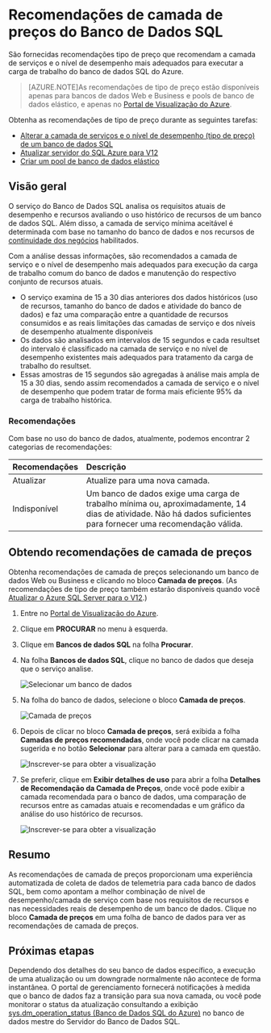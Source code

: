 <properties 
   pageTitle="Recomendações de camada de preços do Banco de Dados SQL do Azure" 
   description="Ao alterar as camadas de preços no portal do Azure, são fornecidas recomendações de camada de preços que apontam a camada mais adequada para executar a carga de trabalho do Banco de Dados SQL do Azure. As camadas de preços descrevem o nível de serviço e o nível de desempenho de um banco de dados SQL." 
   services="sql-database" 
   documentationCenter="" 
   authors="stevestein" 
   manager="jeffreyg" 
   editor="monicar"/>

<tags
   ms.service="sql-database"
   ms.devlang="na"
   ms.topic="article"
   ms.tgt_pltfrm="na"
   ms.workload="data-management" 
   ms.date="09/22/2015"
   ms.author="sstein"/>

# Recomendações de camada de preços do Banco de Dados SQL

 São fornecidas recomendações tipo de preço que recomendam a camada de serviços e o nível de desempenho mais adequados para executar a carga de trabalho do banco de dados SQL do Azure.

> [AZURE.NOTE]As recomendações de tipo de preço estão disponíveis apenas para bancos de dados Web e Business e pools de banco de dados elástico, e apenas no [Portal de Visualização do Azure](https://portal.azure.com/).


Obtenha as recomendações de tipo de preço durante as seguintes tarefas:

- [Alterar a camada de serviços e o nível de desempenho (tipo de preço) de um banco de dados SQL](sql-database-scale-up.md)
- [Atualizar servidor do SQL Azure para V12](sql-database-v12-upgrade.md)
- [Criar um pool de banco de dados elástico](sql-database-elastic-pool.md#elastic-database-pool-pricing-tier-recommendations)


## Visão geral

O serviço do Banco de Dados SQL analisa os requisitos atuais de desempenho e recursos avaliando o uso histórico de recursos de um banco de dados SQL. Além disso, a camada de serviço mínima aceitável é determinada com base no tamanho do banco de dados e nos recursos de [continuidade dos negócios](https://msdn.microsoft.com/library/azure/hh852669.aspx) habilitados.

Com a análise dessas informações, são recomendados a camada de serviço e o nível de desempenho mais adequados para execução da carga de trabalho comum do banco de dados e manutenção do respectivo conjunto de recursos atuais.

- O serviço examina de 15 a 30 dias anteriores dos dados históricos (uso de recursos, tamanho do banco de dados e atividade do banco de dados) e faz uma comparação entre a quantidade de recursos consumidos e as reais limitações das camadas de serviço e dos níveis de desempenho atualmente disponíveis
- Os dados são analisados em intervalos de 15 segundos e cada resultset do intervalo é classificado na camada de serviço e no nível de desempenho existentes mais adequados para tratamento da carga de trabalho do resultset.
- Essas amostras de 15 segundos são agregadas à análise mais ampla de 15 a 30 dias, sendo assim recomendados a camada de serviço e o nível de desempenho que podem tratar de forma mais eficiente 95% da carga de trabalho histórica.

### Recomendações

Com base no uso do banco de dados, atualmente, podemos encontrar 2 categorias de recomendações:


| Recomendações | Descrição |
| :--- | :--- |
| Atualizar | Atualize para uma nova camada. |
| Indisponível | Um banco de dados exige uma carga de trabalho mínima ou, aproximadamente, 14 dias de atividade. Não há dados suficientes para fornecer uma recomendação válida. |

## Obtendo recomendações de camada de preços

Obtenha recomendações de camada de preços selecionando um banco de dados Web ou Business e clicando no bloco **Camada de preços**. (As recomendações de tipo de preço também estarão disponíveis quando você [Atualizar o Azure SQL Server para o V12](sql-database-v12-upgrade.md).)

1. Entre no [Portal de Visualização do Azure](https://portal.azure.com/).
2. Clique em **PROCURAR** no menu à esquerda.
3. Clique em **Bancos de dados SQL** na folha **Procurar**.
4. Na folha **Bancos de dados SQL**, clique no banco de dados que deseja que o serviço analise.

    ![Selecionar um banco de dados][1]

5. Na folha do banco de dados, selecione o bloco **Camada de preços**.

    ![Camada de preços][2]


7. Depois de clicar no bloco **Camada de preços**, será exibida a folha **Camadas de preços recomendadas**, onde você pode clicar na camada sugerida e no botão **Selecionar** para alterar para a camada em questão.

    ![Inscrever-se para obter a visualização][4]

8. Se preferir, clique em **Exibir detalhes de uso** para abrir a folha **Detalhes de Recomendação da Camada de Preços**, onde você pode exibir a camada recomendada para o banco de dados, uma comparação de recursos entre as camadas atuais e recomendadas e um gráfico da análise do uso histórico de recursos.

    ![Inscrever-se para obter a visualização][5]



## Resumo

As recomendações de camada de preços proporcionam uma experiência automatizada de coleta de dados de telemetria para cada banco de dados SQL, bem como apontam a melhor combinação de nível de desempenho/camada de serviço com base nos requisitos de recursos e nas necessidades reais de desempenho de um banco de dados. Clique no bloco **Camada de preços** em uma folha de banco de dados para ver as recomendações de camada de preços.



## Próximas etapas

Dependendo dos detalhes do seu banco de dados específico, a execução de uma atualização ou um downgrade normalmente não acontece de forma instantânea. O portal de gerenciamento fornecerá notificações à medida que o banco de dados faz a transição para sua nova camada, ou você pode monitorar o status da atualização consultando a exibição [sys.dm\_operation\_status (Banco de Dados SQL do Azure)](https://msdn.microsoft.com/library/dn270022.aspx) no banco de dados mestre do Servidor do Banco de Dados SQL.


<!--Image references-->
[1]: ./media/sql-database-service-tier-advisor/select-database.png
[2]: ./media/sql-database-service-tier-advisor/pricing-tier.png
[3]: ./media/sql-database-service-tier-advisor/preview-sign-up.png
[4]: ./media/sql-database-service-tier-advisor/choose-pricing-tier.png
[5]: ./media/sql-database-service-tier-advisor/usage-details.png


 

<!---HONumber=Sept15_HO4-->